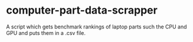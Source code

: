 # computer-part-data-scrapper

A script which gets benchmark rankings of laptop parts such the CPU and GPU and puts them in a .csv file.
